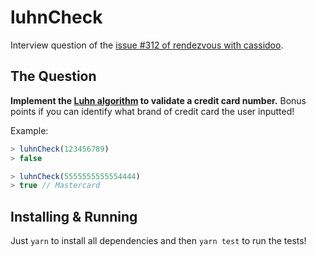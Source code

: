 # luhnCheck

Interview question of the [issue #312 of rendezvous with cassidoo](https://buttondown.email/cassidoo/archive/it-isnt-the-mountains-ahead-to-climb-that-wear/).

## The Question

**Implement the [Luhn algorithm](https://en.wikipedia.org/wiki/Luhn_algorithm) to validate a credit card number.** Bonus points if you can identify what brand of credit card the user inputted!

Example:

```js
> luhnCheck(123456789)
> false

> luhnCheck(5555555555554444)
> true // Mastercard
```

## Installing & Running

Just `yarn` to install all dependencies and then `yarn test` to run the tests!

